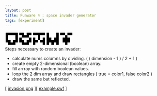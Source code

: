 ```yaml
---
layout: post
title: Funware 4 : space invader generator
tags: [experiment]
---
```

![superposition](/img/invade5.png)  
Steps necessary to create an invader:  

* calculate nums columns by dividing. ( ( dimension - 1 ) / 2 + 1 )
* create empty 2-dimensional (boolean) array.
* fill arrray with random boolean values.
* loop the 2 dim array and draw rectangles ( true = color1, false color2 )
* draw the same but reflected.  

[ [invasion.png](/img/mass_invasion.png) ][ [example.swf](/files/invader.swf) ]
